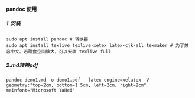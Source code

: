 #### pandoc 使用
##### 1.安装
```shell
sudo apt install pandoc # 转换器
sudo apt install texlive texlive-xetex latex-cjk-all texmaker # 为了兼容中文。若磁盘空间够大，可以安装 texlive-full
```
##### 2.md转换pdf
```shell
pandoc demo1.md -o demo1.pdf --latex-engine=xelatex -V geometry:"top=2cm, bottom=1.5cm, left=2cm, right=2cm" mainfont="Microsoft YaHei"
```